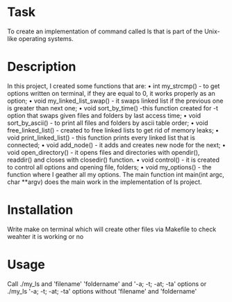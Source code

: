 # Task

To create an implementation of command called ls that is part of the Unix-like operating systems.

# Description

In this project, I created some functions that are:
• int my_strcmp() - to get options written on terminal, if they are equal to 0, it works properly as an option;
• void my_linked_list_swap() - it swaps linked list if the previous one is greater than next one;
• void sort_by_time() -this function created for -t option that swaps given files and folders by last access time;
• void sort_by_ascii() - to print all files and folders by ascii table order;
• void free_linked_list() - created to free linked lists to get rid of memory leaks;
• void print_linked_list() - this function prints every linked list that is connected;
• void add_node() -  it adds and creates new node for the next;
• void open_directory() -  it opens files and directories with opendir(), readdir() and closes with closedir() function.
• void control() -  it is created to control all options and opening file, folders;
• void my_options() - the function where I geather all my options.
The main function int main(int argc, char **argv) does the main work in the implementation of ls project.

# Installation

Write make on terminal which will create other files via Makefile to check weahter it is working or no

# Usage

Call ./my_ls and 'filename' 'foldername' and '-a; -t; -at; -ta' options or ./my_ls '-a; -t; -at; -ta' options without 'filename' and 'foldername'
